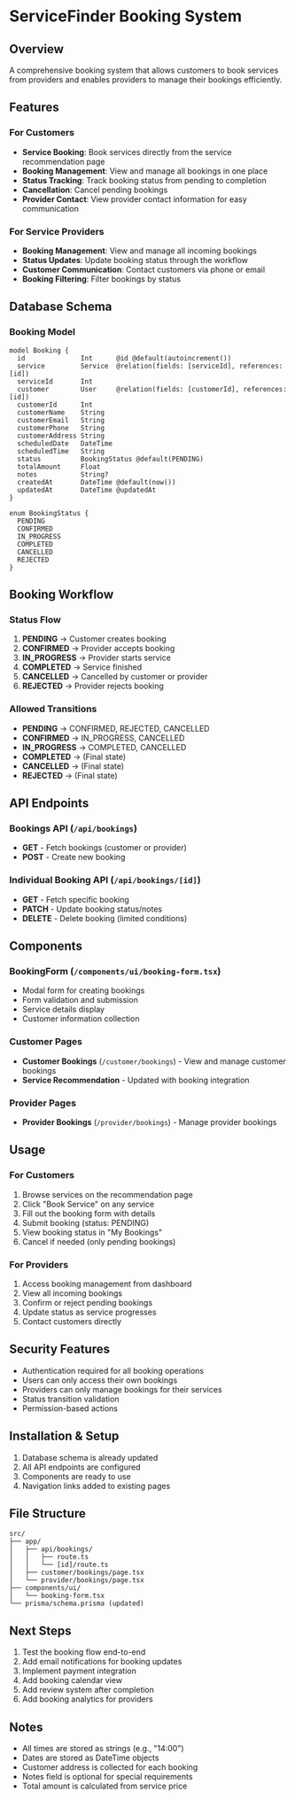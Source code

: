 # ServiceFinder Booking System

## Overview
A comprehensive booking system that allows customers to book services from providers and enables providers to manage their bookings efficiently.

## Features

### For Customers
- **Service Booking**: Book services directly from the service recommendation page
- **Booking Management**: View and manage all bookings in one place
- **Status Tracking**: Track booking status from pending to completion
- **Cancellation**: Cancel pending bookings
- **Provider Contact**: View provider contact information for easy communication

### For Service Providers
- **Booking Management**: View and manage all incoming bookings
- **Status Updates**: Update booking status through the workflow
- **Customer Communication**: Contact customers via phone or email
- **Booking Filtering**: Filter bookings by status

## Database Schema

### Booking Model
```prisma
model Booking {
  id              Int      @id @default(autoincrement())
  service         Service  @relation(fields: [serviceId], references: [id])
  serviceId       Int
  customer        User     @relation(fields: [customerId], references: [id])
  customerId      Int
  customerName    String
  customerEmail   String
  customerPhone   String
  customerAddress String
  scheduledDate   DateTime
  scheduledTime   String
  status          BookingStatus @default(PENDING)
  totalAmount     Float
  notes           String?
  createdAt       DateTime @default(now())
  updatedAt       DateTime @updatedAt
}

enum BookingStatus {
  PENDING
  CONFIRMED
  IN_PROGRESS
  COMPLETED
  CANCELLED
  REJECTED
}
```

## Booking Workflow

### Status Flow
1. **PENDING** → Customer creates booking
2. **CONFIRMED** → Provider accepts booking
3. **IN_PROGRESS** → Provider starts service
4. **COMPLETED** → Service finished
5. **CANCELLED** → Cancelled by customer or provider
6. **REJECTED** → Provider rejects booking

### Allowed Transitions
- **PENDING** → CONFIRMED, REJECTED, CANCELLED
- **CONFIRMED** → IN_PROGRESS, CANCELLED
- **IN_PROGRESS** → COMPLETED, CANCELLED
- **COMPLETED** → (Final state)
- **CANCELLED** → (Final state)
- **REJECTED** → (Final state)

## API Endpoints

### Bookings API (`/api/bookings`)
- **GET** - Fetch bookings (customer or provider)
- **POST** - Create new booking

### Individual Booking API (`/api/bookings/[id]`)
- **GET** - Fetch specific booking
- **PATCH** - Update booking status/notes
- **DELETE** - Delete booking (limited conditions)

## Components

### BookingForm (`/components/ui/booking-form.tsx`)
- Modal form for creating bookings
- Form validation and submission
- Service details display
- Customer information collection

### Customer Pages
- **Customer Bookings** (`/customer/bookings`) - View and manage customer bookings
- **Service Recommendation** - Updated with booking integration

### Provider Pages
- **Provider Bookings** (`/provider/bookings`) - Manage provider bookings

## Usage

### For Customers
1. Browse services on the recommendation page
2. Click "Book Service" on any service
3. Fill out the booking form with details
4. Submit booking (status: PENDING)
5. View booking status in "My Bookings"
6. Cancel if needed (only pending bookings)

### For Providers
1. Access booking management from dashboard
2. View all incoming bookings
3. Confirm or reject pending bookings
4. Update status as service progresses
5. Contact customers directly

## Security Features
- Authentication required for all booking operations
- Users can only access their own bookings
- Providers can only manage bookings for their services
- Status transition validation
- Permission-based actions

## Installation & Setup

1. Database schema is already updated
2. All API endpoints are configured
3. Components are ready to use
4. Navigation links added to existing pages

## File Structure
```
src/
├── app/
│   ├── api/bookings/
│   │   ├── route.ts
│   │   └── [id]/route.ts
│   ├── customer/bookings/page.tsx
│   └── provider/bookings/page.tsx
├── components/ui/
│   └── booking-form.tsx
└── prisma/schema.prisma (updated)
```

## Next Steps
1. Test the booking flow end-to-end
2. Add email notifications for booking updates
3. Implement payment integration
4. Add booking calendar view
5. Add review system after completion
6. Add booking analytics for providers

## Notes
- All times are stored as strings (e.g., "14:00")
- Dates are stored as DateTime objects
- Customer address is collected for each booking
- Notes field is optional for special requirements
- Total amount is calculated from service price